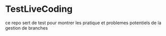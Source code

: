 # TestLiveCoding

ce repo sert de test pour montrer les pratique et problemes potentiels de la gestion de branches
